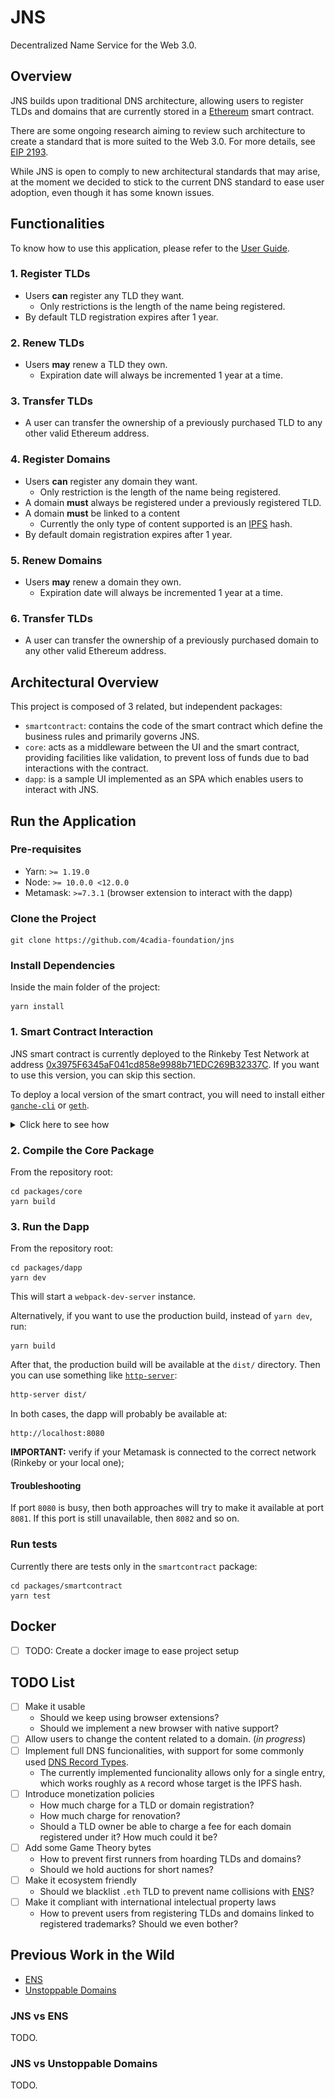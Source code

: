 # JNS

Decentralized Name Service for the Web 3.0.

## Overview

JNS builds upon traditional DNS architecture, allowing users to register TLDs and domains that are currently stored in a [Ethereum](https://ethereum.org/) smart contract.

There are some ongoing research aiming to review such architecture to create a standard that is more suited to the Web 3.0. For more details, see [EIP 2193](https://eips.ethereum.org/EIPS/eip-2193).

While JNS is open to comply to new architectural standards that may arise, at the moment we decided to stick to the current DNS standard to ease user adoption, even though it has some known issues.

## Functionalities

To know how to use this application, please refer to the [User Guide](./USER-GUIDE.md).

### 1. Register TLDs

- Users **can** register any TLD they want. 
    - Only restrictions is the length of the name being registered.
- By default TLD registration expires after 1 year.

### 2. Renew TLDs

- Users **may** renew a TLD they own.
    - Expiration date will always be incremented 1 year at a time.

### 3. Transfer TLDs

- A user can transfer the ownership of a previously purchased TLD to any other valid Ethereum address.


### 4. Register Domains

- Users **can** register any domain they want.
    - Only restriction is the length of the name being registered.
- A domain **must** always be registered under a previously registered TLD.
- A domain **must** be linked to a content
    - Currently the only type of content supported is an [IPFS](https://ipfs.io/) hash.
- By default domain registration expires after 1 year.

### 5. Renew Domains

- Users **may** renew a domain they own.
    - Expiration date will always be incremented 1 year at a time.

### 6. Transfer TLDs

- A user can transfer the ownership of a previously purchased domain to any other valid Ethereum address.

## Architectural Overview

This project is composed of 3 related, but independent packages:

- `smartcontract`: contains the code of the smart contract which define the business rules and primarily governs JNS.
- `core`: acts as a middleware between the UI and the smart contract, providing facilities like validation, to prevent loss of funds due to bad interactions with the contract.
- `dapp`: is a sample UI implemented as an SPA which enables users to interact with JNS.

## Run the Application

### Pre-requisites

- Yarn: `>= 1.19.0`
- Node: `>= 10.0.0 <12.0.0`
- Metamask: `>=7.3.1` (browser extension to interact with the dapp)

### Clone the Project

```
git clone https://github.com/4cadia-foundation/jns
```

### Install Dependencies

Inside the main folder of the project:
```
yarn install
```

### 1. Smart Contract Interaction

JNS smart contract is currently deployed to the Rinkeby Test Network at address [0x3975F6345aF041cd858e9988b71EDC269B32337C](https://rinkeby.etherscan.io/address/0x3975F6345aF041cd858e9988b71EDC269B32337C). If you want to use this version, you can skip this section.

To deploy a local version of the smart contract, you will need to install either [`ganche-cli`](https://www.npmjs.com/package/ganache-cli) or [`geth`](https://geth.ethereum.org/downloads/).

<details>
<summary>Click here to see how</summary>
<div>

#### 1a. Usage with `ganache-cli`

It is important to set `1234` as `networkId` in order to make it work properly.

```sh
ganache-cli -i 1234
```

Alternatively, you can pass your Metamask mnemonic key to have you default accounts already populated with ether:

```sh
ganache-cli -i 1234 -m <MNEMONIC_KEY>
```

#### 1b. Usage with `geth`

The recommended way to connect via geth is through a private development network:

```sh
geth --dev --datadir <DATA_DIRECTORY> --networkid 1234 --rpc
# e.g.: geth --dev --datadir /tmp/geth --networkid 1234 --rpc
``` 

For more details, please refer to the [geth docs](https://github.com/ethereum/go-ethereum/wiki/Private-network).

#### Deploy a Local Contract

From the repository root:
```
cd packages/smartcontract
yarn deploy --network local
```

#### Set Metamask Network to Local

In your Metamask browser extension, set the default local network `localhost:8545`:

![Metamask Local Network](./docs/metamask-local-network.png)

</div>
</details>

### 2. Compile the Core Package

From the repository root:

```
cd packages/core
yarn build
```

### 3. Run the Dapp

From the repository root:

```
cd packages/dapp
yarn dev
```

This will start a `webpack-dev-server` instance.

Alternatively, if you want to use the production build, instead of `yarn dev`, run:

```
yarn build
```

After that, the production build will be available at the `dist/` directory. Then you can use something like [`http-server`](https://www.npmjs.com/package/http-server):

```sh
http-server dist/
```

In both cases, the dapp will probably be available at:

```
http://localhost:8080
```

**IMPORTANT:** verify if your Metamask is connected to the correct network (Rinkeby or your local one);

#### Troubleshooting

If port `8080` is busy, then both approaches will try to make it available at port `8081`. If this port is still unavailable, then `8082` and so on.

### Run tests

Currently there are tests only in the `smartcontract` package:

```
cd packages/smartcontract
yarn test
```

## Docker

- [ ] TODO: Create a docker image to ease project setup

## TODO List

- [ ] Make it usable
    - Should we keep using browser extensions?
    - Should we implement a new browser with native support?
- [ ] Allow users to change the content related to a domain. (_in progress_)
- [ ] Implement full DNS funcionalities, with support for some commonly used [DNS Record Types](https://en.wikipedia.org/wiki/List_of_DNS_record_types).
    - The currently implemented funcionality allows only for a single entry, which works roughly as `A` record whose target is the IPFS hash.
- [ ] Introduce monetization policies
    - How much charge for a TLD or domain registration?
    - How much charge for renovation?
    - Should a TLD owner be able to charge a fee for each domain registered under it? How much could it be?
- [ ] Add some Game Theory bytes
    - How to prevent first runners from hoarding TLDs and domains?
    - Should we hold auctions for short names?
- [ ] Make it ecosystem friendly
    - Should we blacklist `.eth` TLD to prevent name collisions with [ENS](https://ens.domains/)?
- [ ] Make it compliant with international intelectual property laws
    - How to prevent users from registering TLDs and domains linked to registered trademarks? Should we even bother?

## Previous Work in the Wild

- [ENS](https://ens.domains/)
- [Unstoppable Domains](https://unstoppabledomains.com/)

### JNS vs ENS

TODO.

### JNS vs Unstoppable Domains

TODO.
